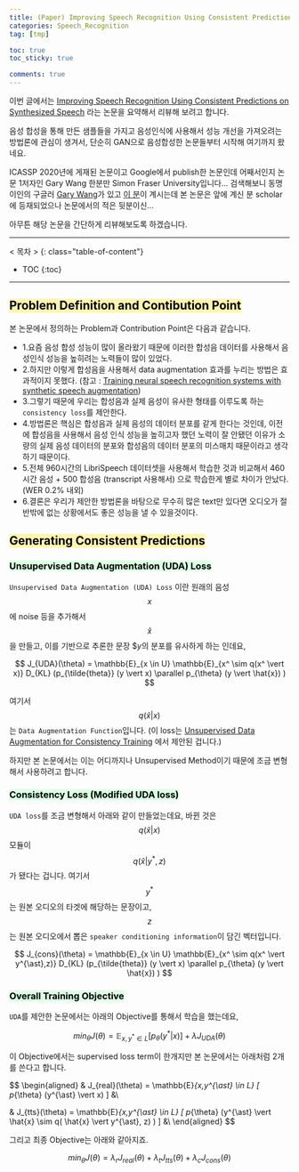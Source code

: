 ```yaml
---
title: (Paper) Improving Speech Recognition Using Consistent Predictions on Synthesized Speech
categories: Speech_Recognition
tag: [tmp]

toc: true
toc_sticky: true

comments: true
---
```



이번 글에서는 [Improving Speech Recognition Using Consistent Predictions on Synthesized Speech](https://ieeexplore.ieee.org/document/9053831) 라는 논문을 요약해서 리뷰해 보려고 합니다. 

음성 합성을 통해 만든 샘플들을 가지고 음성인식에 사용해서 성능 개선을 가져오려는 방법론에 관심이 생겨서, 단순히 GAN으로 음성합성한 논문들부터 시작해 여기까지 왔네요.

ICASSP 2020년에 게재된 논문이고 Google에서 publish한 논문인데 어째서인지 논문 1저자인 Gary Wang 한분만 Simon Fraser University입니다... 검색해보니 동명이인의 구글러 [Gary Wang](https://scholar.google.co.kr/citations?hl=en&user=P8GaY4wAAAAJ&view_op=list_works&sortby=pubdate)가 있고 [이 분](https://scholar.google.com/citations?user=pR-3oMIAAAAJ&hl=en)이 계시는데 본 논문은 앞에 계신 분 scholar에 등재되었으나 논문에서의 적은 뒷분이신...


아무튼 해당 논문을 간단하게 리뷰해보도록 하겠습니다.

---
< 목차 >
{: class="table-of-content"}
* TOC
{:toc}
---


## <mark style='background-color: #fff5b1'> Problem Definition and Contibution Point </mark>

본 논문에서 정의하는 Problem과 Contribution Point은 다음과 같습니다.

- 1.요즘 음성 합성 성능이 많이 올라왔기 때문에 이러한 합성음 데이터를 사용해서 음성인식 성능을 높히려는 노력들이 많이 있었다.
- 2.하지만 이렇게 합성음을 사용해서 data augmentation 효과를 누리는 방법은 효과적이지 못했다. (참고 : [Training neural speech recognition systems with synthetic speech augmentation](https://arxiv.org/abs/1811.00707))
- 3.그렇기 때문에 우리는 합성음과 실제 음성이 유사한 형태를 이루도록 하는 `consistency loss`를 제안한다.
- 4.방법론은 핵심은 합성음과 실제 음성의 데이터 분포를 같게 한다는 것인데, 이전에 합성음을 사용해서 음성 인식 성능을 높히고자 했던 노력이 잘 안됐던 이유가 소량의 실제 음성 데이터의 분포와 합성음의 데이터 분포의 미스매치 때문이라고 생각하기 때문이다.
- 5.전체 960시간의 LibriSpeech 데이터셋을 사용해서 학습한 것과 비교해서 460시간 음성 + 500 합성음 (transcript 사용해서) 으로 학습한게 별로 차이가 안났다. (WER 0.2% 내외)
- 6.결론은 우리가 제안한 방법론을 바탕으로 무수히 많은 text만 있다면 오디오가 절반밖에 없는 상황에서도 좋은 성능을 낼 수 있을것이다. 


## <mark style='background-color: #fff5b1'> Generating Consistent Predictions </mark>

### <mark style='background-color: #dcffe4'> Unsupervised Data Augmentation (UDA) Loss </mark>

`Unsupervised Data Augmentation (UDA) Loss` 이란 원래의 음성 $$x$$에 noise 등을 추가해서 $$\hat{x}$$을 만들고, 이를 기반으로 추론한 문장 $$y$의 분포를 유사하게 하는 인데요, 


$$
J_{UDA}(\theta) = \mathbb{E}_{x \in U} \mathbb{E}_{x^ \sim q(x^ \vert x)} D_{KL} (p_{\tilde{theta}} (y \vert x) \parallel p_{\theta} (y \vert \hat{x}) ) 
$$

여기서 $$q(\hat{x} \vert x)$$는 `Data Augmentation Function`입니다.
(이 loss는 [Unsupervised Data Augmentation for Consistency Training](https://arxiv.org/pdf/1904.12848) 에서 제안된 겁니다.)

하지만 본 논문에서는 이는 어디까지나 Unsupervised Method이기 때문에 조금 변형해서 사용하려고 합니다.



### <mark style='background-color: #dcffe4'> Consistency Loss (Modified UDA loss) </mark>

`UDA loss`를 조금 변형해서 아래와 같이 만들었는데요, 바뀐 것은 $$q(\hat{x} \vert x)$$ 모듈이 $$q(\hat{x} \vert y^{\ast},z)$$가 됐다는 겁니다. 여기서 $$y^{\ast}$$는 원본 오디오의 타겟에 해당하는 문장이고, $$z$$는 원본 오디오에서 뽑은 `speaker conditioning information`이 담긴 벡터입니다.  

$$
J_{cons}(\theta) = \mathbb{E}_{x \in U} \mathbb{E}_{x^ \sim q(x^ \vert y^{\ast},z)} D_{KL} (p_{\tilde{theta}} (y \vert x) \parallel p_{\theta} (y \vert \hat{x}) ) 
$$



### <mark style='background-color: #dcffe4'> Overall Training Objective </mark>

`UDA`를 제안한 논문에서는 아래의 Objective를 통해서 학습을 했는데요, 

$$
{min}_{\theta} J(\theta) = \mathbb{E}_{x,y^{\ast} \in L} [p_{\theta}(y^{\ast} \vert x)] + \lambda J_{UDA} (\theta)
$$

이 Objective에서는 supervised loss term이 한개지만 본 논문에서는 아래처럼 2개를 쓴다고 합니다.

$$
\begin{aligned}
&
J_{real}(\theta) = \mathbb{E}_{x,y^{\ast} \in L} [ p_{\theta} (y^{\ast} \vert x) ]
&\\

&
J_{tts}(\theta) = \mathbb{E}_{x,y^{\ast} \in L} [ p_{\theta} (y^{\ast} \vert \hat{x} \sim q( \hat{x} \vert y^{\ast}, z) ) ]
&\\
\end{aligned}
$$

그리고 최종 Objective는 아래와 같아지죠.

$$
{min}_{\theta} J(\theta) = \lambda_r J_{real}(\theta) + \lambda_t J_{tts}(\theta) + \lambda_c J_{cons}(\theta)
$$
